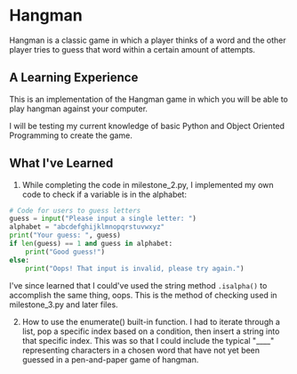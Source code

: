 # Hangman
Hangman is a classic game in which a player thinks of a word and the other player tries to guess that word within a certain amount of attempts.

## A Learning Experience
This is an implementation of the Hangman game in which you will be able to play hangman against your computer.

I will be testing my current knowledge of basic Python and Object Oriented Programming to create the game.

## What I've Learned
1. While completing the code in milestone_2.py, I implemented my own code to check if a variable is in the alphabet:
``` python
# Code for users to guess letters
guess = input("Please input a single letter: ")
alphabet = "abcdefghijklmnopqrstuvwxyz"
print("Your guess: ", guess)
if len(guess) == 1 and guess in alphabet:
    print("Good guess!")
else:
    print("Oops! That input is invalid, please try again.")
```
I've since learned that I could've used the string method `.isalpha()` to accomplish the same thing, oops. This is the method of checking used in milestone_3.py and later files.

2. How to use the enumerate() built-in function. I had to iterate through a list, pop a specific index based on a condition, then insert a string into that specific index. This was so that I could include the typical "____" representing characters in a chosen word that have not yet been guessed in a pen-and-paper game of hangman.